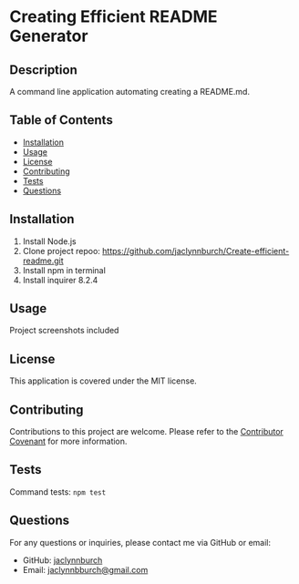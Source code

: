 # Creating Efficient README Generator
    
## Description
A command line application automating creating a README.md.

## Table of Contents
- [Installation](#installation)
- [Usage](#usage)
- [License](#license)
- [Contributing](#contributing)
- [Tests](#tests)
- [Questions](#questions)

## Installation
1) Install Node.js
2) Clone project repoo: https://github.com/jaclynnburch/Create-efficient-readme.git
3) Install npm in terminal
4) Install inquirer 8.2.4

## Usage
 Project screenshots included

## License
This application is covered under the MIT license.

## Contributing
Contributions to this project are welcome. Please refer to the [Contributor Covenant](https://www.contributor-covenant.org/) for more information.

## Tests
Command tests:
``` npm test ```

## Questions
For any questions or inquiries, please contact me via GitHub or email:
- GitHub: [jaclynnburch](https://github.com/jaclynnburch)
- Email: jaclynnbburch@gmail.com